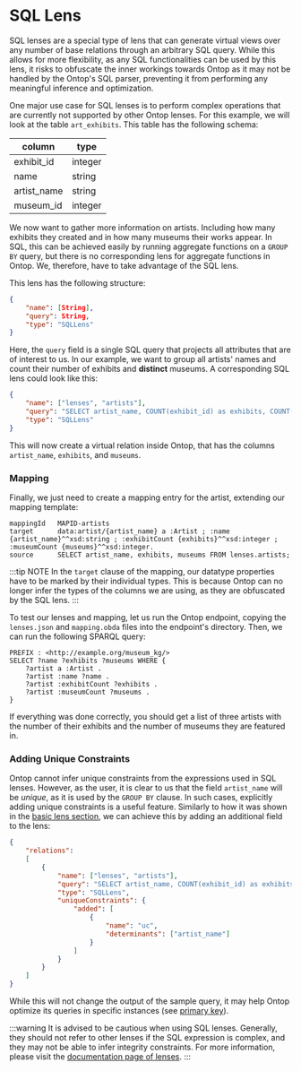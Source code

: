 # SQL Lens

SQL lenses are a special type of lens that can generate virtual views over any number of base relations through an arbitrary SQL query. While this allows for more flexibility, as any SQL functionalities can be used by this lens, it risks to obfuscate the inner workings towards Ontop as it may not be handled by the Ontop's SQL parser, preventing it from performing any meaningful inference and optimization.

One major use case for SQL lenses is to perform complex operations that are currently not supported by other Ontop lenses. For this example, we will look at the table `art_exhibits`. This table has the following schema:

column | type |
----- | ------- |
exhibit_id | integer
name | string
artist_name | string
museum_id | integer

We now want to gather more information on artists. Including how many exhibits they created and in how many museums their works appear. In SQL, this can be achieved easily by running aggregate functions on a `GROUP BY` query, but there is no corresponding lens for aggregate functions in Ontop. We, therefore, have to take advantage of the SQL lens.

This lens has the following structure:
```json
{
    "name": [String],
    "query": String,
    "type": "SQLLens"
}
```

Here, the `query` field is a single SQL query that projects all attributes that are of interest to us. In our example, we want to group all artists' names and count their number of exhibits and **distinct** museums. A corresponding SQL lens could look like this:

```json
{
    "name": ["lenses", "artists"],
    "query": "SELECT artist_name, COUNT(exhibit_id) as exhibits, COUNT(DISTINCT museum_id) as museums FROM art_exhibits GROUP BY artist_name",
    "type": "SQLLens"
}
```

This will now create a virtual relation inside Ontop, that has the columns `artist_name`, `exhibits`, and `museums`. 

### Mapping

Finally, we just need to create a mapping entry for the artist, extending our mapping template:

```obda
mappingId	MAPID-artists
target		data:artist/{artist_name} a :Artist ; :name {artist_name}^^xsd:string ; :exhibitCount {exhibits}^^xsd:integer ; :museumCount {museums}^^xsd:integer.
source		SELECT artist_name, exhibits, museums FROM lenses.artists;
```

:::tip NOTE
In the `target` clause of the mapping, our datatype properties have to be marked by their individual types. This is because Ontop can no longer infer the types of the columns we are using, as they are obfuscated by the SQL lens.
:::

To test our lenses and mapping, let us run the Ontop endpoint, copying the `lenses.json` and `mapping.obda` files into the endpoint's directory. 
Then, we can run the following SPARQL query:

```SPARQL
PREFIX : <http://example.org/museum_kg/>
SELECT ?name ?exhibits ?museums WHERE {
    ?artist a :Artist .
    ?artist :name ?name .
    ?artist :exhibitCount ?exhibits .
    ?artist :museumCount ?museums .
}
```

If everything was done correctly, you should get a list of three artists with the number of their exhibits and the number of museums they are featured in.

### Adding Unique Constraints

Ontop cannot infer unique constraints from the expressions used in SQL lenses. However, as the user, it is clear to us that the field `artist_name` will be *unique*, as it is used by the `GROUP BY` clause. In such cases, explicitly adding unique constraints is a useful feature. Similarly to how it was shown in the [basic lens section](basic-lens.md), we can achieve this by adding an additional field to the lens:

```json
{
    "relations": 
    [
        {
            "name": ["lenses", "artists"],
            "query": "SELECT artist_name, COUNT(exhibit_id) as exhibits, COUNT(DISTINCT museum_id) as museums FROM art_exhibits GROUP BY artist_name",
            "type": "SQLLens",
            "uniqueConstraints": {
                "added": [
                    {
                        "name": "uc",
                        "determinants": ["artist_name"]
                    }
                ]
            }
        }
    ]
}
```

While this will not change the output of the sample query, it may help Ontop optimize its queries in specific instances (see [primary key](../mapping/primary-keys.md)).

:::warning
It is advised to be cautious when using SQL lenses. Generally, they should not refer to other lenses if the SQL expression is complex, and they may not be able to infer integrity constraints. For more information, please visit the [documentation page of lenses](../../guide/advanced/lenses.md).
:::
